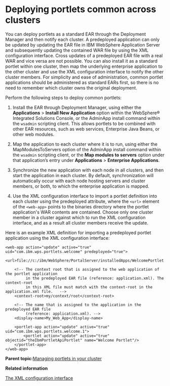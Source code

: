 # Deploying portlets common across clusters 

You can deploy portlets as a standard EAR through the Deployment Manager and then notify each cluster. A predeployed application can only be updated by updating the EAR file in IBM WebSphere Application Server and subsequently updating the contained WAR file by using the XML configuration interface. Cross updates of a predeployed EAR file with a real WAR and vice versa are not possible. You can also install it as a standard portlet within one cluster, then map the underlying enterprise application to the other cluster and use the XML configuration interface to notify the other cluster members. For simplicity and ease of administration, common portlet applications should be administered as standard EARs first, so there is no need to remember which cluster owns the original deployment.

Perform the following steps to deploy common portlets:

1.  Install the EAR through Deployment Manager, using either the **Applications** \> **Install New Application** option within the WebSphere® Integrated Solutions Console, or the AdminApp install command within the `wsadmin` scripting client. This allows portlets to be combined with other EAR resources, such as web services, Enterprise Java Beans, or other web modules.

2.  Map the application to each cluster where it is to run, using either the MapModulesToServers option of the AdminApp install command within the `wsadmin` scripting client, or the **Map modules to servers** option under that application’s entry under **Applications** \> **Enterprise Applications**.

3.  Synchronize the new application with each node in all clusters, and then start the application in each cluster. By default, synchronization will automatically occur with each node hosting servers and cluster members, or both, to which the enterprise application is mapped.

4.  Use the XML configuration interface to import a portlet definition into each cluster using the predeployed attribute, where the `<url>` element of the `<web-app>` points to the binaries directory where the portlet application's WAR contents are contained. Choose only one cluster member in a cluster against which to run the XML configuration interface, and as a result all cluster members receive the update.


Here is an example XML definition for importing a predeployed portlet application using the XML configuration interface:

```
<web-app action="update" active="true" uid="com.ibm.wps.portlets.welcome" predeployed="true">
    <url>file://c:/ibm/WebSphere/PortalServer/installedApps/WelcomePortlet.ear/WelcomePortlet.war</url>

    <!-- The context root that is assigned to the web application of the portlet application 
         in the predeployed EAR file (reference: application.xml). The context-root 
         in this XML file must match with the context-root in the application.xml file.   -->
    <context-root>my/context/root</context-root>

    <!-- The name that is assigned to the application in the predeployed EAR file 
         (reference: application.xml). -->
    <display-name>My_Web_App</display-name>

    <portlet-app action="update" active="true" uid="com.ibm.wps.portlets.welcome.1">
        <portlet action="update" active="true" objectid="theIbmPortletApiPortlet" name="Welcome Portlet"/>
    </portlet-app>
</web-app>

```

**Parent topic:**[Managing portlets in your cluster ](../admin-system/manage_portlets.md)

**Related information**  


[The XML configuration interface ](../admin-system/admxmlai.md)

